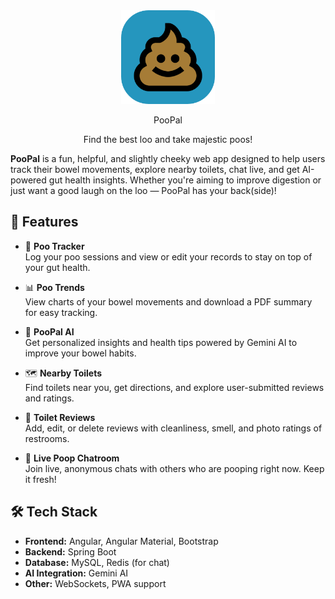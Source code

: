 <div align="center">
  <img src="client/src/assets/images/logo-rounded.png" height="150" alt="PooPal Logo">
  <p>PooPal</p>
  <p>Find the best loo and take majestic poos!</p>
</div>

**PooPal** is a fun, helpful, and slightly cheeky web app designed to help users track their bowel movements, explore nearby toilets, chat live, and get AI-powered gut health insights. Whether you're aiming to improve digestion or just want a good laugh on the loo — PooPal has your back(side)!

## 🚀 Features

- 📝 **Poo Tracker**  
  Log your poo sessions and view or edit your records to stay on top of your gut health.

- 📊 **Poo Trends**  
  View charts of your bowel movements and download a PDF summary for easy tracking.

- 🤖 **PooPal AI**  
  Get personalized insights and health tips powered by Gemini AI to improve your bowel habits.

- 🗺️ **Nearby Toilets**  
  Find toilets near you, get directions, and explore user-submitted reviews and ratings.

- 🧻 **Toilet Reviews**  
  Add, edit, or delete reviews with cleanliness, smell, and photo ratings of restrooms.

- 💬 **Live Poop Chatroom**  
  Join live, anonymous chats with others who are pooping right now. Keep it fresh!

## 🛠️ Tech Stack

- **Frontend:** Angular, Angular Material, Bootstrap
- **Backend:** Spring Boot
- **Database:** MySQL, Redis (for chat)
- **AI Integration:** Gemini AI
- **Other:** WebSockets, PWA support
